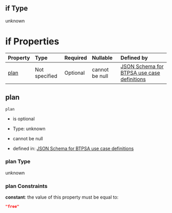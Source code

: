 ## if Type

unknown

# if Properties

| Property      | Type          | Required | Nullable       | Defined by                                                                                                                                                                                                                                  |
| :------------ | :------------ | :------- | :------------- | :------------------------------------------------------------------------------------------------------------------------------------------------------------------------------------------------------------------------------------------ |
| [plan](#plan) | Not specified | Optional | cannot be null | [JSON Schema for BTPSA use case definitions](btpsa-usecase-properties-services-items-allof-2-then-allof-47-then-allof-1-if-properties-plan.md "undefined#/properties/services/items/allOf/2/then/allOf/47/then/allOf/1/if/properties/plan") |

## plan



`plan`

*   is optional

*   Type: unknown

*   cannot be null

*   defined in: [JSON Schema for BTPSA use case definitions](btpsa-usecase-properties-services-items-allof-2-then-allof-47-then-allof-1-if-properties-plan.md "undefined#/properties/services/items/allOf/2/then/allOf/47/then/allOf/1/if/properties/plan")

### plan Type

unknown

### plan Constraints

**constant**: the value of this property must be equal to:

```json
"free"
```
